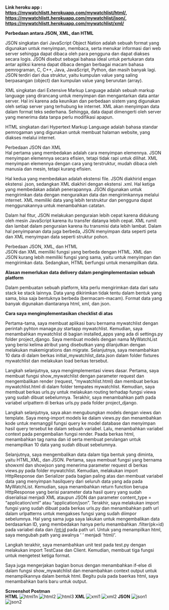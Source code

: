 **Link heroku app : https://mywatchlistt.herokuapp.com/mywatchlist/html/, https://mywatchlistt.herokuapp.com/mywatchlist/json/, https://mywatchlistt.herokuapp.com/mywatchlist/xml/**

**Perbedaan antara JSON, XML, dan HTML**

JSON singkatan dari JavaScript Object Nation adalah sebuah format yang digunakan untuk menyimpan, membaca, serta menukar informasi dari web server sehingga dapat dibaca oleh para pengguna dan dapat diakses secara logis. JSON disebut sebagai bahasa ideal untuk pertukaran data antar apliksi karena dapat dibaca dengan berbagai macam bahasa pemrograman, C, C++, Java, JavaScript, Python, dan masih banyak lagi. JSON terdiri dari dua struktur, yaitu kumpulan value yang saling berpasangan (object) dan kumpulan value yang berurutan (array).

XML singkatan dari Extensive Markup Language adalah sebuah markup language yang dirancang untuk menyimpan dan mengantarkan data antar server. Hal ini karena ada keunikan dan perbedaan sistem yang digunakan oleh setiap server yang terhubung ke internet. XML akan menyimpan data dalam format teks sederhana. Sehingga, data dapat dimengerti oleh server yang menerima data tanpa perlu modifikasi apapun.

HTML singkatan dari Hypertext Markup Language adalah bahasa standar pemrogaman yang digunakan untuk membuat halaman website, yang diakses melalui internet.

Perbedaan JSON dan XML\
Hal pertama yang membedakan adalah cara menyimpan elemennya. JSON menyimpan elemennya secara efisien, tetapi tidak rapi untuk dilihat. XML menyimpan elemennya dengan cara yang terstruktur, mudah dibaca oleh manusia dan mesin, tetapi kurang efisien.

Hal kedua yang membedakan adalah ekstensi file. JSON diakhirid engan ekstensi .json, sedangkan XML diakhiri dengan ekstensi .xml. Hal ketiga yang membedakan adalah penerapannya. JSON digunakan untuk mengirimkan data dengan menguraikan data dan mengirimkannya melalui internet. XML memiliki data yang lebih terstruktur dan pengguna dapat menggunakannya untuk menambahkan catatan.

Dalam hal fitur, JSON melakukan penguraian lebih cepat karena didukung oleh mesin JavaScript karena itu transfer datanya lebih cepat. XML rumit dan lambat dalam penguraian karena itu transmisi data lebih lambat. Dalam hal penyimpanan data juga berbeda, JSON menyimpan data seperti peta dan XML menyimpan data seperti struktur pohon.

Perbedaan JSON, XML, dan HTML\
JSON dan XML memiliki fungsi yang berbeda dengan HTML. XML dan JSON kurang lebih memiliki fungsi yang sama, yaitu untuk menyimpan dan mengirimkan data. Sedangkan, HTML berfungsi untuk menampilkan data.

**Alasan memerlukan data delivery dalam pengimplementasian sebuah platform**

Dalam pembuatan sebuah platform, kita perlu mengirimkan data dari satu stack ke stack lainnya. Data yang dikirimkan tidak tentu dalam bentuk yang sama, bisa saja bentuknya berbeda (bermacam-macam). Format data yang banyak digunakan diantaranya html, xml, dan json.

**Cara saya mengimplementasikan checklist di atas**

Pertama-tama, saya membuat aplikasi baru bernama mywatchlist dengan perintah pyhton manage.py startapp mywatchlist. Kemudian, saya menambahkan mywatchlist di bagian installed_apps yang ada di settings.py folder project_django. Saya membuat models dengan nama MyWatchList yang berisi kelima atribut yang disebutkan yang dilanjutkan dengan melakukan makemigrations dan migrate. Selanjutnya, saya menambahkan 10 data di dalam berkas initial_mywatchlist_data.json dalam folder fixtures mywatchlist dan melakukan load berkas tersebut.

Langkah selanjutnya, saya mengimplementasi views dasar. Pertama, saya membuat fungsi show_mywatchlist dengan parameter request dan mengembalikan render (request, “mywatchlist.html) dan membuat berkas mywatchlist.html di dalam folder tempates mywatchlist. Kemudian, saya membuat berkas urls.py untuk melakukan routing terhadap fungsi viewa yang sudah dibuat sebelumnya. Terakhir, saya menambahkan path pada variabel urlpattern di berkas urls.py pada folder project_django.

Langkah selanjutnya, saya akan mengubungkan models dengan views dan template. Saya meng-import models ke dalam views.py dan menambahkan kode untuk memanggil fungsi query ke model database dan menyimpan hasil query tersebut ke dalam sebuah variabel. Lalu, menambahkan variabel context pada pengembalian fungsi render. Paada berkas html, menambahkan tag nama dan id serta membuat perulangan untuk menampilkan 10 data yang sudah dibuat sebelumnya.

Selanjutnya, saya mengembalikan data dalam tiga bentuk yang diminta, yaitu HTML,XML, dan JSON. Pertama, saya membuat fungsi yang bernama showxml dan showjson yang menerima parameter request di berkas views.py pada folder mywatchlist. Kemudian, melakukan import HttpResponse dan Serializer pada bagian paling atas dan membuat variabel data yang menyimpan hasilquery dari seluruh data yang ada pada MyWatchList. Kemudian, saya menambahkan return function berupa HttpResponse yang berisi parameter data hasil query yang sudah diserialisai menjadi XML ataupun JSON dan parameter content_type = “application/xml” atau “application/json”. Terakhir, saya melakukan import fungsi yang sudah dibuat pada berkas urls.py dan menambahkan path url dalam urlpatterns untuk mengakses fungsi yang sudah diimpor sebelumnya. Hal yang sama juga saya lakukan untuk mengembalikan data berdasarkan ID, yang membedakan hanya perlu menambahkan .filter(pk=id) pada variabel data dan  /<int:id> pada path url. Untuk yang menampilkan html, saya mengubah path yang awalnya ‘ ‘ menjadi ‘html/’.

Langkah terakhir, saya menambahkan unit test pada test.py dengan melakukan import TestCase dan Client. Kemudian, membuat tiga fungsi untuk mengetest ketiga format.

Saya juga mengerjakan bagian bonus dengan menambahkan if-else di dalam fungsi show_mywatchlist dan menambahkan context output untuk menampilkannya dalam bentuk html. Begitu pula pada baerkas html, saya menambahkan baris baru untuk output.

**Screenshot Postman**\
**HTML**
![html1n](https://user-images.githubusercontent.com/112618025/191658610-18eac20f-a7fd-4c16-8290-3f4cd58ad312.jpg)
![html2](https://user-images.githubusercontent.com/112618025/191658615-b2c39e11-f8d9-40df-ae09-0db73d2b9731.jpg)
![html3](https://user-images.githubusercontent.com/112618025/191658614-df1abc64-2ef1-4b34-82ea-e14f6184fd56.jpg)
**XML**
![xml1](https://user-images.githubusercontent.com/112618025/191658774-db76752b-ca3f-4f1c-8fba-8fb75c72905a.jpg)
![xml2](https://user-images.githubusercontent.com/112618025/191658764-39c136cc-424c-4383-aa77-b1c643fa6870.jpg)
**JSON**
![json1](https://user-images.githubusercontent.com/112618025/191658831-a6e04c29-aea6-48ce-9341-62a2ce4c0574.jpg)
![json2](https://user-images.githubusercontent.com/112618025/191658826-24920bd4-7795-4f19-9102-436b2c6c13f3.jpg)
